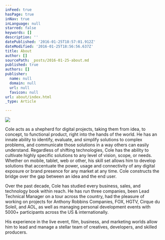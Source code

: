 ```yaml
---
inFeed: true
hasPage: true
inNav: true
inLanguage: null
starred: false
keywords: []
description: ''
datePublished: '2016-01-25T18:57:01.912Z'
dateModified: '2016-01-25T18:56:56.637Z'
title: About
author: []
sourcePath: _posts/2016-01-25-about.md
published: true
authors: []
publisher:
  name: null
  domain: null
  url: null
  favicon: null
url: about/index.html
_type: Article

---
```

![](https://the-grid-user-content.s3-us-west-2.amazonaws.com/d0259e17-2127-4d33-a185-ec804e1583f3.jpg)

Cole acts as a shepherd for digital projects, taking them from idea, to concept, to functional product, right into the hands of the world. He has an innate ability to identify, evaluate, and simplify solutions to complex problems, and communicate those solutions in a way others can easily understand. Regardless of shifting technologies, Cole has the ability to cultivate highly specific solutions to any level of vision, scope, or needs. Whether on mobile, tablet, web or other, his skill set allows him to develop solutions that accentuate the power, usage and connectivity of any digital exposure or brand presence for any market at any time. Cole constructs the bridge over the gap between an idea and the end user.

Over the past decade, Cole has studied every business, sales, and technology book within reach. He has run three companies, been Lead Technical Manager on a tour across the country, had the pleasure of working on projects for Anthony Robbins Companies, FOX, HGTV, Cirque du Soleil, and AOL, as well as managing personal development events with 5000+ participants across the US & internationally.

His experience in the live event, film, business, and marketing worlds allow him to lead and manage a stellar team of creatives, developers, and skilled producers.